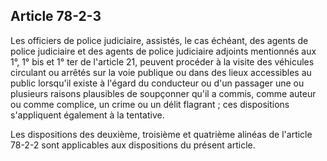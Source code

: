 Article 78-2-3
----
Les officiers de police judiciaire, assistés, le cas échéant, des agents de
police judiciaire et des agents de police judiciaire adjoints mentionnés aux 1°,
1° bis et 1° ter de l'article 21, peuvent procéder à la visite des véhicules
circulant ou arrêtés sur la voie publique ou dans des lieux accessibles au
public lorsqu'il existe à l'égard du conducteur ou d'un passager une ou
plusieurs raisons plausibles de soupçonner qu'il a commis, comme auteur ou comme
complice, un crime ou un délit flagrant ; ces dispositions s'appliquent
également à la tentative.

Les dispositions des deuxième, troisième et quatrième alinéas de l'article
78-2-2 sont applicables aux dispositions du présent article.
